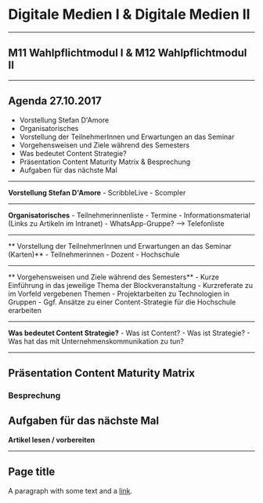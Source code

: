 # Digitale Medien I & Digitale Medien II

---

## M11 Wahlpflichtmodul I & M12 Wahlpflichtmodul II

---

## Agenda 27.10.2017

- Vorstellung Stefan D'Amore
- Organisatorisches
- Vorstellung der TeilnehmerInnen und Erwartungen an das Seminar 
- Vorgehensweisen und Ziele während des Semesters
- Was bedeutet Content Strategie?
- Präsentation Content Maturity Matrix & Besprechung
- Aufgaben für das nächste Mal
---

**Vorstellung Stefan D'Amore**
	- ScribbleLive
	- Scompler

---

**Organisatorisches**
	- Teilnehmerinnenliste
	- Termine
	- Informationsmaterial (Links zu Artikeln im Intranet)
	- WhatsApp-Gruppe? —> Telefonliste

---

** Vorstellung der TeilnehmerInnen und Erwartungen an das Seminar (Karten)**
	- Teilnehmerinnen
	- Dozent
	- Hochschule 

---

** Vorgehensweisen und Ziele während des Semesters**
	- Kurze Einführung in das jeweilige Thema der Blockveranstaltung
	- Kurzreferate zu im Vorfeld vergebenen Themen
	- Projektarbeiten zu Technologien in Gruppen
	- Ggf. Ansätze zu einer Content-Strategie für die Hochschule erarbeiten

---

**Was bedeutet Content Strategie?** 
	- Was ist Content?
	- Was ist Strategie?
	- Was hat das mit Unternehmenskommunikation zu tun?

---

## Präsentation Content Maturity Matrix
### Besprechung 

## Aufgaben für das nächste Mal

**Artikel lesen / vorbereiten**



 







---
## Page title
A paragraph with some text and a [link](http://hakim.se).

